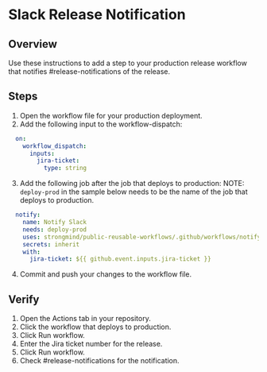 # Slack Release Notification

## Overview
Use these instructions to add a step to your production release workflow that notifies #release-notifications of the release.

## Steps

1. Open the workflow file for your production deployment.
2. Add the following input to the workflow-dispatch:
```yaml
  on: 
    workflow_dispatch:
      inputs:
        jira-ticket:
          type: string
```
3. Add the following job after the job that deploys to production:
NOTE: `deploy-prod` in the sample below needs to be the name of the job that deploys to production.
```yaml
  notify:
    name: Notify Slack
    needs: deploy-prod
    uses: strongmind/public-reusable-workflows/.github/workflows/notify-slack.yml@main
    secrets: inherit
    with:
      jira-ticket: ${{ github.event.inputs.jira-ticket }}
```

4. Commit and push your changes to the workflow file.

## Verify
1. Open the Actions tab in your repository.
2. Click the workflow that deploys to production.
3. Click Run workflow.
4. Enter the Jira ticket number for the release.
5. Click Run workflow.
6. Check #release-notifications for the notification.
